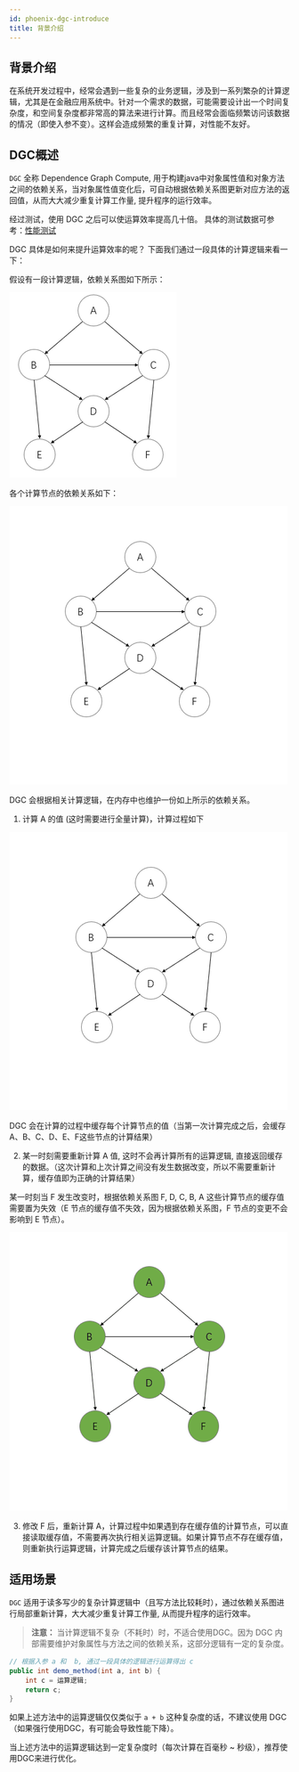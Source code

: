 ```yaml
---
id: phoenix-dgc-introduce
title: 背景介绍
---
```


## 背景介绍

在系统开发过程中，经常会遇到一些复杂的业务逻辑，涉及到一系列繁杂的计算逻辑，尤其是在金融应用系统中。针对一个需求的数据，可能需要设计出一个时间复杂度，和空间复杂度都非常高的算法来进行计算。而且经常会面临频繁访问该数据的情况（即使入参不变）。这样会造成频繁的重复计算，对性能不友好。

## DGC概述

`DGC` 全称 Dependence Graph Compute, 用于构建java中对象属性值和对象方法之间的依赖关系，当对象属性值变化后，可自动根据依赖关系图更新对应方法的返回值，从而大大减少重复计算工作量, 提升程序的运行效率。

经过测试，使用 DGC 之后可以使运算效率提高几十倍。 具体的测试数据可参考：[性能测试](./03-feature-test.md#性能对比测试)

DGC 具体是如何来提升运算效率的呢？ 下面我们通过一段具体的计算逻辑来看一下：

假设有一段计算逻辑，依赖关系图如下所示：

![image-group1](../../assets/phoenix2.x/phoenix-dgc/dgc1.png)

各个计算节点的依赖关系如下：

![image-group1](../../assets/phoenix2.x/phoenix-dgc/dgc1.gif)

DGC 会根据相关计算逻辑，在内存中也维护一份如上所示的依赖关系。

1. 计算 A 的值 (这时需要进行全量计算)，计算过程如下

![image-group1](../../assets/phoenix2.x/phoenix-dgc/dgc2.gif)

DGC 会在计算的过程中缓存每个计算节点的值（当第一次计算完成之后，会缓存A、B、C、D、E、F这些节点的计算结果）

2. 某一时刻需要重新计算 A 值, 这时不会再计算所有的运算逻辑, 直接返回缓存的数据。（这次计算和上次计算之间没有发生数据改变，所以不需要重新计算，缓存值即为正确的计算结果）

某一时刻当 F 发生改变时，根据依赖关系图 F, D, C, B, A 这些计算节点的缓存值需要置为失效（E 节点的缓存值不失效，因为根据依赖关系图，F 节点的变更不会影响到 E 节点）。 

![image-group1](../../assets/phoenix2.x/phoenix-dgc/dgc3.gif)

3. 修改 F 后，重新计算 A，计算过程中如果遇到存在缓存值的计算节点，可以直接读取缓存值，不需要再次执行相关运算逻辑。如果计算节点不存在缓存值，则重新执行运算逻辑，计算完成之后缓存该计算节点的结果。

## 适用场景

`DGC` 适用于读多写少的复杂计算逻辑中（且写方法比较耗时），通过依赖关系图进行局部重新计算，大大减少重复计算工作量, 从而提升程序的运行效率。

> **注意：** 当计算逻辑不复杂（不耗时）时，不适合使用DGC。因为 DGC 内部需要维护对象属性与方法之间的依赖关系，这部分逻辑有一定的复杂度。

```java
// 根据入参 a 和  b, 通过一段具体的逻辑进行运算得出 c
public int demo_method(int a, int b) {
    int c = 运算逻辑;
    return c;
}
```

如果上述方法中的运算逻辑仅仅类似于 `a + b` 这种复杂度的话，不建议使用 DGC （如果强行使用DGC，有可能会导致性能下降）。

当上述方法中的运算逻辑达到一定复杂度时（每次计算在百毫秒 ~ 秒级），推荐使用DGC来进行优化。

